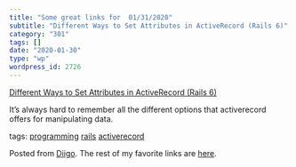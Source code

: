 ```yaml
---
title: "Some great links for  01/31/2020"
subtitle: "Different Ways to Set Attributes in ActiveRecord (Rails 6)"
category: "301"
tags: []
date: "2020-01-30"
type: "wp"
wordpress_id: 2726
---
```

[Different Ways to Set Attributes in ActiveRecord (Rails 6)](https://scottbartell.com/2020/01/30/set-attributes-in-active-record-rails-6/?utm_source=share&utm_medium=ios_app&utm_name=iossmf) 

It’s always hard to remember all the different options that activerecord offers for manipulating data. 

 tags: [programming](https://www.diigo.com/user/pitosalas/programming) [rails](https://www.diigo.com/user/pitosalas/rails) [activerecord](https://www.diigo.com/user/pitosalas/activerecord)

Posted from [Diigo](https://www.diigo.com). The rest of my favorite links are [here](https://www.diigo.com/user/pitosalas).